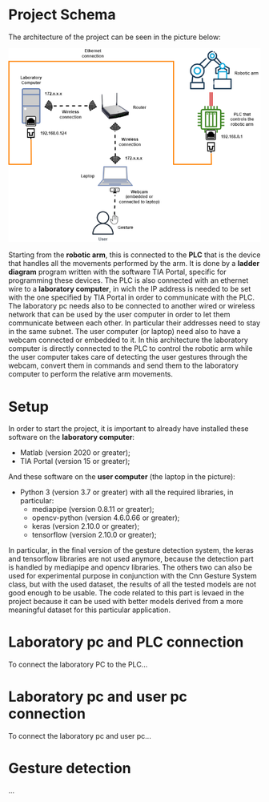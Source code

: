 # Project Schema

The architecture of the project can be seen in the picture below:

![Project architecture.png](Project%20architecture.png?fileId=743465#mimetype=image%2Fpng&hasPreview=true)

Starting from the **robotic arm**, this is connected to the **PLC** that is the device that handles all the movements performed by the arm. It is done by a **ladder diagram** program written with the software TIA Portal, specific for programming these devices. The PLC is also connected with an ethernet wire to a **laboratory computer**, in wich the IP address is needed to be set with the one specified by TIA Portal in order to communicate with the PLC. The laboratory pc needs also to be connected to another wired or wireless network that can be used by the user computer in order to let them communicate between each other. In particular their addresses need to stay in the same subnet. The user computer (or laptop) need also to have a webcam connected or embedded to it. In this architecture the laboratory computer is directly connected to the PLC to control the robotic arm while the user computer takes care of detecting the user gestures through the webcam, convert them in commands and send them to the laboratory computer to perform the relative arm movements.

# Setup

In order to start the project, it is important to already have installed these software on the **laboratory computer**:

* Matlab (version 2020 or greater);
* TIA Portal (version 15 or greater);

And these software on the **user computer** (the laptop in the picture):

* Python 3 (version 3.7 or greater) with all the required libraries, in particular:
  * mediapipe (version 0.8.11 or greater);
  * opencv-python (version 4.6.0.66 or greater);
  * keras (version 2.10.0 or greater);
  * tensorflow (version 2.10.0 or greater);

In particular, in the final version of the gesture detection system, the keras and tensorflow libraries are not used anymore, because the detection part is handled by mediapipe and opencv libraries. The others two can also be used for experimental purpose in conjunction with the Cnn Gesture System class, but with the used dataset, the results of all the tested models are not good enough to be usable. The code related to this part is levaed in the project because it can be used with better models derived from a more meaningful dataset for this particular application.

# Laboratory pc and PLC connection

To connect the laboratory PC to the PLC...

# Laboratory pc and user pc connection

To connect the laboratory pc and user pc...

# Gesture detection

...
